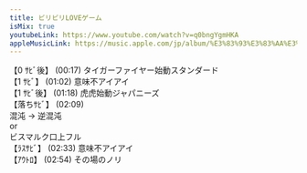 ```yaml
---
title: ビリビリLOVEゲーム
isMix: true
youtubeLink: https://www.youtube.com/watch?v=q0bngYgmHKA
appleMusicLink: https://music.apple.com/jp/album/%E3%83%93%E3%83%AA%E3%83%93%E3%83%AA%E3%83%A9%E3%83%96%E3%82%B2%E3%83%BC%E3%83%A0/1718410868?&i=1718410969
---
```


【0 ｻﾋﾞ後】 <t s=17>(00:17)</t> タイガーファイヤー始動スタンダード<br />
【1 ｻﾋﾞ】 <t s=62>(01:02)</t> 意味不アイアイ<br />
【1 ｻﾋﾞ後】 <t s=78>(01:18)</t> 虎虎始動ジャパニーズ<br />
【落ちｻﾋﾞ】 <t s=129>(02:09)</t> <br />
混沌 → 逆混沌 <br />
or<br />
ビスマルク口上フル<br />
【ﾗｽｻﾋﾞ】 <t s=153>(02:33)</t> 意味不アイアイ<br />
【ｱｳﾄﾛ】 <t s=174>(02:54)</t> その場のノリ<br />
